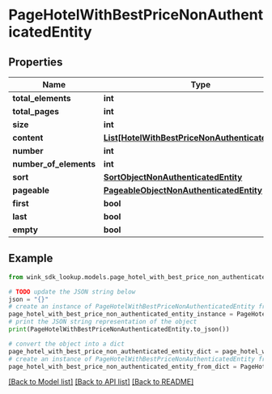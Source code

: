 # PageHotelWithBestPriceNonAuthenticatedEntity


## Properties

Name | Type | Description | Notes
------------ | ------------- | ------------- | -------------
**total_elements** | **int** |  | [optional] 
**total_pages** | **int** |  | [optional] 
**size** | **int** |  | [optional] 
**content** | [**List[HotelWithBestPriceNonAuthenticatedEntity]**](HotelWithBestPriceNonAuthenticatedEntity.md) |  | [optional] 
**number** | **int** |  | [optional] 
**number_of_elements** | **int** |  | [optional] 
**sort** | [**SortObjectNonAuthenticatedEntity**](SortObjectNonAuthenticatedEntity.md) |  | [optional] 
**pageable** | [**PageableObjectNonAuthenticatedEntity**](PageableObjectNonAuthenticatedEntity.md) |  | [optional] 
**first** | **bool** |  | [optional] 
**last** | **bool** |  | [optional] 
**empty** | **bool** |  | [optional] 

## Example

```python
from wink_sdk_lookup.models.page_hotel_with_best_price_non_authenticated_entity import PageHotelWithBestPriceNonAuthenticatedEntity

# TODO update the JSON string below
json = "{}"
# create an instance of PageHotelWithBestPriceNonAuthenticatedEntity from a JSON string
page_hotel_with_best_price_non_authenticated_entity_instance = PageHotelWithBestPriceNonAuthenticatedEntity.from_json(json)
# print the JSON string representation of the object
print(PageHotelWithBestPriceNonAuthenticatedEntity.to_json())

# convert the object into a dict
page_hotel_with_best_price_non_authenticated_entity_dict = page_hotel_with_best_price_non_authenticated_entity_instance.to_dict()
# create an instance of PageHotelWithBestPriceNonAuthenticatedEntity from a dict
page_hotel_with_best_price_non_authenticated_entity_from_dict = PageHotelWithBestPriceNonAuthenticatedEntity.from_dict(page_hotel_with_best_price_non_authenticated_entity_dict)
```
[[Back to Model list]](../README.md#documentation-for-models) [[Back to API list]](../README.md#documentation-for-api-endpoints) [[Back to README]](../README.md)


